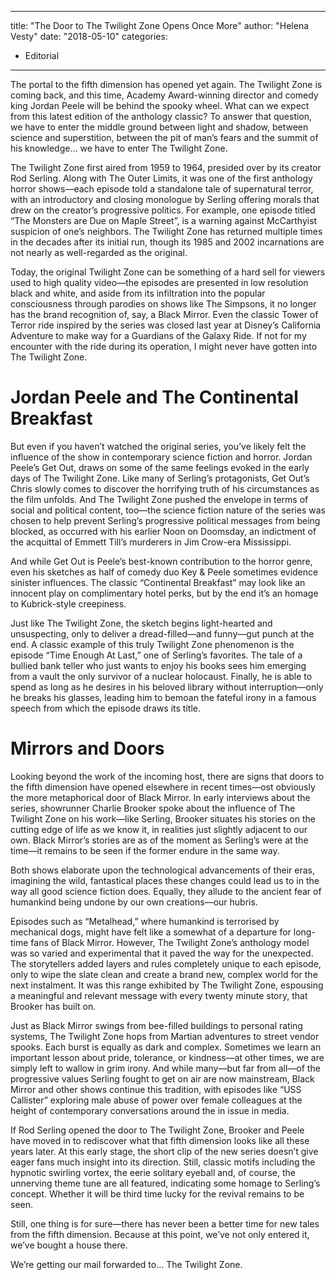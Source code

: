 
---
title: "The Door to The Twilight Zone Opens Once More"
author: "Helena Vesty"
date: "2018-05-10"
categories:
- Editorial
---

The portal to the fifth dimension has opened yet again. The Twilight Zone is coming back, and this time, Academy Award-winning director and comedy king Jordan Peele will be behind the spooky wheel. What can we expect from this latest edition of the anthology classic? To answer that question, we have to enter the middle ground between light and shadow, between science and superstition, between the pit of man&#8217;s fears and the summit of his knowledge… we have to enter The Twilight Zone.

The Twilight Zone first aired from 1959 to 1964, presided over by its creator Rod Serling. Along with The Outer Limits, it was one of the first anthology horror shows—each episode told a standalone tale of supernatural terror, with an introductory and closing monologue by Serling offering morals that drew on the creator’s progressive politics. For example, one episode titled “The Monsters are Due on Maple Street”, is a warning against McCarthyist suspicion of one’s neighbors. The Twilight Zone has returned multiple times in the decades after its initial run, though its 1985 and 2002 incarnations are not nearly as well-regarded as the original. 

Today, the original Twilight Zone can be something of a hard sell for viewers used to high quality video—the episodes are presented in low resolution black and white, and aside from its infiltration into the popular consciousness through parodies on shows like The Simpsons, it no longer has the brand recognition of, say, a Black Mirror. Even the classic Tower of Terror ride inspired by the series was closed last year at Disney’s California Adventure to make way for a Guardians of the Galaxy Ride. If not for my encounter with the ride during its operation, I might never have gotten into The Twilight Zone.

# Jordan Peele and The Continental Breakfast

But even if you haven’t watched the original series, you’ve likely felt the influence of the show in contemporary science fiction and horror. Jordan Peele’s Get Out, draws on some of the same feelings evoked in the early days of The Twilight Zone. Like many of Serling’s protagonists, Get Out’s Chris slowly comes to discover the horrifying truth of his circumstances as the film unfolds. And The Twilight Zone pushed the envelope in terms of social and political content, too—the science fiction nature of the series was chosen to help prevent Serling’s progressive political messages from being blocked, as occurred with his earlier Noon on Doomsday, an indictment of the acquittal of Emmett Till’s murderers in Jim Crow-era Mississippi.

And while Get Out is Peele’s best-known contribution to the horror genre, even his sketches as half of comedy duo Key & Peele sometimes evidence sinister influences. The classic &#8220;Continental Breakfast&#8221; may look like an innocent play on complimentary hotel perks, but by the end it’s an homage to Kubrick-style creepiness.

Just like The Twilight Zone, the sketch begins light-hearted and unsuspecting, only to deliver a dread-filled—and funny—gut punch at the end. A classic example of this truly Twilight Zone phenomenon is the episode “Time Enough At Last,” one of Serling’s favorites. The tale of a bullied bank teller who just wants to enjoy his books sees him emerging from a vault the only survivor of a nuclear holocaust. Finally, he is able to spend as long as he desires in his beloved library without interruption—only he breaks his glasses, leading him to bemoan the fateful irony in a famous speech from which the episode draws its title.

# Mirrors and Doors

Looking beyond the work of the incoming host, there are signs that doors to the fifth dimension have opened elsewhere in recent times—ost obviously the more metaphorical door of Black Mirror. In early interviews about the series, showrunner Charlie Brooker spoke about the influence of The Twilight Zone on his work—like Serling, Brooker situates his stories on the cutting edge of life as we know it, in realities just slightly adjacent to our own. Black Mirror’s stories are as of the moment as Serling’s were at the time—it remains to be seen if the former endure in the same way.

Both shows elaborate upon the technological advancements of their eras, imagining the wild, fantastical places these changes could lead us to in the way all good science fiction does. Equally, they allude to the ancient fear of humankind being undone by our own creations—our hubris.   

Episodes such as &#8220;Metalhead,&#8221; where humankind is terrorised by mechanical dogs, might have felt like a somewhat of a departure for long-time fans of Black Mirror. However, The Twilight Zone’s anthology model was so varied and experimental that it paved the way for the unexpected. The storytellers added layers and rules completely unique to each episode, only to wipe the slate clean and create a brand new, complex world for the next instalment. It was this range exhibited by The Twilight Zone, espousing a meaningful and relevant message with every twenty minute story, that Brooker has built on.

Just as Black Mirror swings from bee-filled buildings to personal rating systems, The Twilight Zone hops from Martian adventures to street vendor spooks. Each burst is equally as dark and complex. Sometimes we learn an important lesson about pride, tolerance, or kindness—at other times, we are simply left to wallow in grim irony. And while many—but far from all—of the progressive values Serling fought to get on air are now mainstream, Black Mirror and other shows continue this tradition, with episodes like “USS Callister” exploring male abuse of power over female colleagues at the height of contemporary conversations around the in issue in media.

If Rod Serling opened the door to The Twilight Zone, Brooker and Peele have moved in to rediscover what that fifth dimension looks like all these years later. At this early stage, the short clip of the new series doesn’t give eager fans much insight into its direction. Still, classic motifs including the hypnotic swirling vortex, the eerie solitary eyeball and, of course, the unnerving theme tune are all featured, indicating some homage to Serling’s concept. Whether it will be third time lucky for the revival remains to be seen. 

Still, one thing is for sure—there has never been a better time for new tales from the fifth dimension. Because at this point, we’ve not only entered it, we’ve bought a house there. 

We’re getting our mail forwarded to… The Twilight Zone. 
